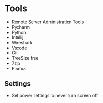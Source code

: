# Tools
- Remote Server Administration Tools
- Pycharm
- Python
- Intellij
- Wireshark
- Vscode
- Git
- TreeSize free
- 7zip
- Firefox

## Settings
- Set power settings to never turn screen off
